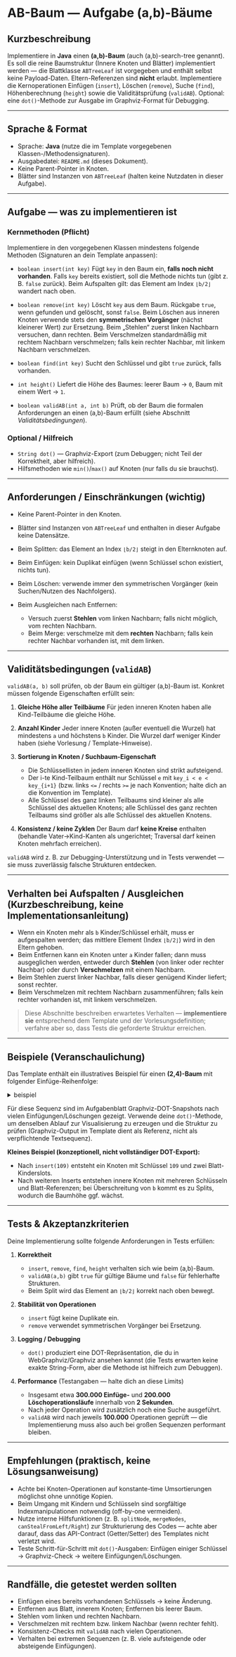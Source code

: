 # AB-Baum — Aufgabe (a,b)-Bäume

## Kurzbeschreibung

Implementiere in **Java** einen **(a,b)-Baum** (auch (a,b)-search-tree genannt). Es soll die reine Baumstruktur (Innere Knoten und Blätter) implementiert werden — die Blattklasse `ABTreeLeaf` ist vorgegeben und enthält selbst keine Payload-Daten. Eltern-Referenzen sind **nicht** erlaubt. Implementiere die Kernoperationen Einfügen (`insert`), Löschen (`remove`), Suche (`find`), Höhenberechnung (`height`) sowie die Validitätsprüfung (`validAB`). Optional: eine `dot()`-Methode zur Ausgabe im Graphviz-Format für Debugging.

---

## Sprache & Format

* Sprache: **Java** (nutze die im Template vorgegebenen Klassen-/Methodensignaturen).
* Ausgabedatei: `README.md` (dieses Dokument).
* Keine Parent-Pointer in Knoten.
* Blätter sind Instanzen von `ABTreeLeaf` (halten keine Nutzdaten in dieser Aufgabe).

---

## Aufgabe — was zu implementieren ist

### Kernmethoden (Pflicht)

Implementiere in den vorgegebenen Klassen mindestens folgende Methoden (Signaturen an dein Template anpassen):

* `boolean insert(int key)`
  Fügt `key` in den Baum ein, **falls noch nicht vorhanden**. Falls `key` bereits existiert, soll die Methode nichts tun (gibt z. B. `false` zurück). Beim Aufspalten gilt: das Element am Index `⌊b/2⌋` wandert nach oben.

* `boolean remove(int key)`
  Löscht `key` aus dem Baum. Rückgabe `true`, wenn gefunden und gelöscht, sonst `false`. Beim Löschen aus inneren Knoten verwende stets den **symmetrischen Vorgänger** (nächst kleinerer Wert) zur Ersetzung. Beim „Stehlen“ zuerst linken Nachbarn versuchen, dann rechten. Beim Verschmelzen standardmäßig mit rechtem Nachbarn verschmelzen; falls kein rechter Nachbar, mit linkem Nachbarn verschmelzen.

* `boolean find(int key)`
  Sucht den Schlüssel und gibt `true` zurück, falls vorhanden.

* `int height()`
  Liefert die Höhe des Baumes: leerer Baum → `0`, Baum mit einem Wert → `1`.

* `boolean validAB(int a, int b)`
  Prüft, ob der Baum die formalen Anforderungen an einen (a,b)-Baum erfüllt (siehe Abschnitt *Validitätsbedingungen*).

### Optional / Hilfreich

* `String dot()` — Graphviz-Export (zum Debuggen; nicht Teil der Korrektheit, aber hilfreich).
* Hilfsmethoden wie `min()`/`max()` auf Knoten (nur falls du sie brauchst).

---

## Anforderungen / Einschränkungen (wichtig)

* Keine Parent-Pointer in den Knoten.
* Blätter sind Instanzen von `ABTreeLeaf` und enthalten in dieser Aufgabe keine Datensätze.
* Beim Splitten: das Element an Index `⌊b/2⌋` steigt in den Elternknoten auf.
* Beim Einfügen: kein Duplikat einfügen (wenn Schlüssel schon existiert, nichts tun).
* Beim Löschen: verwende immer den symmetrischen Vorgänger (kein Suchen/Nutzen des Nachfolgers).
* Beim Ausgleichen nach Entfernen:

  * Versuch zuerst **Stehlen** vom linken Nachbarn; falls nicht möglich, vom rechten Nachbarn.
  * Beim Merge: verschmelze mit dem **rechten** Nachbarn; falls kein rechter Nachbar vorhanden ist, mit dem linken.

---

## Validitätsbedingungen (`validAB`)

`validAB(a, b)` soll prüfen, ob der Baum ein gültiger (a,b)-Baum ist. Konkret müssen folgende Eigenschaften erfüllt sein:

1. **Gleiche Höhe aller Teilbäume**
   Für jeden inneren Knoten haben alle Kind-Teilbäume die gleiche Höhe.

2. **Anzahl Kinder**
   Jeder innere Knoten (außer eventuell die Wurzel) hat mindestens `a` und höchstens `b` Kinder. Die Wurzel darf weniger Kinder haben (siehe Vorlesung / Template-Hinweise).

3. **Sortierung in Knoten / Suchbaum-Eigenschaft**

   * Die Schlüssellisten in jedem inneren Knoten sind strikt aufsteigend.
   * Der i-te Kind-Teilbaum enthält nur Schlüssel `e` mit `key_i < e < key_{i+1}` (bzw. links `<=` / rechts `>=` je nach Konvention; halte dich an die Konvention im Template).
   * Alle Schlüssel des ganz linken Teilbaums sind kleiner als alle Schlüssel des aktuellen Knotens; alle Schlüssel des ganz rechten Teilbaums sind größer als alle Schlüssel des aktuellen Knotens.

4. **Konsistenz / keine Zyklen**
   Der Baum darf **keine Kreise** enthalten (behandle Vater→Kind-Kanten als ungerichtet; Traversal darf keinen Knoten mehrfach erreichen).

`validAB` wird z. B. zur Debugging-Unterstützung und in Tests verwendet — sie muss zuverlässig falsche Strukturen entdecken.

---

## Verhalten bei Aufspalten / Ausgleichen (Kurzbeschreibung, keine Implementationsanleitung)

* Wenn ein Knoten mehr als `b` Kinder/Schlüssel erhält, muss er aufgespalten werden; das mittlere Element (Index `⌊b/2⌋`) wird in den Eltern gehoben.
* Beim Entfernen kann ein Knoten unter `a` Kinder fallen; dann muss ausgeglichen werden, entweder durch **Stehlen** (von linker oder rechter Nachbar) oder durch **Verschmelzen** mit einem Nachbarn.
* Beim Stehlen zuerst linker Nachbar, falls dieser genügend Kinder liefert; sonst rechter.
* Beim Verschmelzen mit rechtem Nachbarn zusammenführen; falls kein rechter vorhanden ist, mit linkem verschmelzen.

> Diese Abschnitte beschreiben erwartetes Verhalten — **implementiere sie** entsprechend dem Template und der Vorlesungsdefinition; verfahre aber so, dass Tests die geforderte Struktur erreichen.

---

## Beispiele (Veranschaulichung)

Das Template enthält ein illustratives Beispiel für einen **(2,4)-Baum** mit folgender Einfüge-Reihenfolge:

<details>
<summary> beispiel </summary>
  
```
Die Einfügereihenfolge in den (2,4)-Baum war dabei: 109, 23, 49, 180, 120, 163, 172, 130, 95, 156, 99, 39, 178, 197, 71, 194, 118, 88
Die Löschreihenfolge darauf war: 95, 194, 23, 118, 109, 178, 71, 88, 197, 156, 99, 163, 49, 172, 120, 130, 180, 39

digraph {
node [shape=record];
}


Inserting: 109
digraph {
node [shape=record];
struct0 [label="<f0> |<f1> 109|<f2> "];
struct0:<f0> -> struct1;
struct1 [label=leaf, shape=ellipse];
struct0:<f2> -> struct2;
struct2 [label=leaf, shape=ellipse];
}


Inserting: 23
digraph {
node [shape=record];
struct0 [label="<f0> |<f1> 23|<f2> |<f3> 109|<f4> "];
struct0:<f0> -> struct1;
struct1 [label=leaf, shape=ellipse];
struct0:<f2> -> struct2;
struct2 [label=leaf, shape=ellipse];
struct0:<f4> -> struct3;
struct3 [label=leaf, shape=ellipse];
}


Inserting: 49
digraph {
node [shape=record];
struct0 [label="<f0> |<f1> 23|<f2> |<f3> 49|<f4> |<f5> 109|<f6> "];
struct0:<f0> -> struct1;
struct1 [label=leaf, shape=ellipse];
struct0:<f2> -> struct2;
struct2 [label=leaf, shape=ellipse];
struct0:<f4> -> struct3;
struct3 [label=leaf, shape=ellipse];
struct0:<f6> -> struct4;
struct4 [label=leaf, shape=ellipse];
}


Inserting: 180
digraph {
node [shape=record];
struct0 [label="<f0> |<f1> 109|<f2> "];
struct0:<f0> -> struct1;
struct1 [label="<f0> |<f1> 23|<f2> |<f3> 49|<f4> "];
struct1:<f0> -> struct2;
struct2 [label=leaf, shape=ellipse];
struct1:<f2> -> struct3;
struct3 [label=leaf, shape=ellipse];
struct1:<f4> -> struct4;
struct4 [label=leaf, shape=ellipse];
struct0:<f2> -> struct5;
struct5 [label="<f0> |<f1> 180|<f2> "];
struct5:<f0> -> struct6;
struct6 [label=leaf, shape=ellipse];
struct5:<f2> -> struct7;
struct7 [label=leaf, shape=ellipse];
}


Inserting: 120
digraph {
node [shape=record];
struct0 [label="<f0> |<f1> 109|<f2> "];
struct0:<f0> -> struct1;
struct1 [label="<f0> |<f1> 23|<f2> |<f3> 49|<f4> "];
struct1:<f0> -> struct2;
struct2 [label=leaf, shape=ellipse];
struct1:<f2> -> struct3;
struct3 [label=leaf, shape=ellipse];
struct1:<f4> -> struct4;
struct4 [label=leaf, shape=ellipse];
struct0:<f2> -> struct5;
struct5 [label="<f0> |<f1> 120|<f2> |<f3> 180|<f4> "];
struct5:<f0> -> struct6;
struct6 [label=leaf, shape=ellipse];
struct5:<f2> -> struct7;
struct7 [label=leaf, shape=ellipse];
struct5:<f4> -> struct8;
struct8 [label=leaf, shape=ellipse];
}


Inserting: 163
digraph {
node [shape=record];
struct0 [label="<f0> |<f1> 109|<f2> "];
struct0:<f0> -> struct1;
struct1 [label="<f0> |<f1> 23|<f2> |<f3> 49|<f4> "];
struct1:<f0> -> struct2;
struct2 [label=leaf, shape=ellipse];
struct1:<f2> -> struct3;
struct3 [label=leaf, shape=ellipse];
struct1:<f4> -> struct4;
struct4 [label=leaf, shape=ellipse];
struct0:<f2> -> struct5;
struct5 [label="<f0> |<f1> 120|<f2> |<f3> 163|<f4> |<f5> 180|<f6> "];
struct5:<f0> -> struct6;
struct6 [label=leaf, shape=ellipse];
struct5:<f2> -> struct7;
struct7 [label=leaf, shape=ellipse];
struct5:<f4> -> struct8;
struct8 [label=leaf, shape=ellipse];
struct5:<f6> -> struct9;
struct9 [label=leaf, shape=ellipse];
}


Inserting: 172
digraph {
node [shape=record];
struct0 [label="<f0> |<f1> 109|<f2> |<f3> 172|<f4> "];
struct0:<f0> -> struct1;
struct1 [label="<f0> |<f1> 23|<f2> |<f3> 49|<f4> "];
struct1:<f0> -> struct2;
struct2 [label=leaf, shape=ellipse];
struct1:<f2> -> struct3;
struct3 [label=leaf, shape=ellipse];
struct1:<f4> -> struct4;
struct4 [label=leaf, shape=ellipse];
struct0:<f2> -> struct5;
struct5 [label="<f0> |<f1> 120|<f2> |<f3> 163|<f4> "];
struct5:<f0> -> struct6;
struct6 [label=leaf, shape=ellipse];
struct5:<f2> -> struct7;
struct7 [label=leaf, shape=ellipse];
struct5:<f4> -> struct8;
struct8 [label=leaf, shape=ellipse];
struct0:<f4> -> struct9;
struct9 [label="<f0> |<f1> 180|<f2> "];
struct9:<f0> -> struct10;
struct10 [label=leaf, shape=ellipse];
struct9:<f2> -> struct11;
struct11 [label=leaf, shape=ellipse];
}


Inserting: 130
digraph {
node [shape=record];
struct0 [label="<f0> |<f1> 109|<f2> |<f3> 172|<f4> "];
struct0:<f0> -> struct1;
struct1 [label="<f0> |<f1> 23|<f2> |<f3> 49|<f4> "];
struct1:<f0> -> struct2;
struct2 [label=leaf, shape=ellipse];
struct1:<f2> -> struct3;
struct3 [label=leaf, shape=ellipse];
struct1:<f4> -> struct4;
struct4 [label=leaf, shape=ellipse];
struct0:<f2> -> struct5;
struct5 [label="<f0> |<f1> 120|<f2> |<f3> 130|<f4> |<f5> 163|<f6> "];
struct5:<f0> -> struct6;
struct6 [label=leaf, shape=ellipse];
struct5:<f2> -> struct7;
struct7 [label=leaf, shape=ellipse];
struct5:<f4> -> struct8;
struct8 [label=leaf, shape=ellipse];
struct5:<f6> -> struct9;
struct9 [label=leaf, shape=ellipse];
struct0:<f4> -> struct10;
struct10 [label="<f0> |<f1> 180|<f2> "];
struct10:<f0> -> struct11;
struct11 [label=leaf, shape=ellipse];
struct10:<f2> -> struct12;
struct12 [label=leaf, shape=ellipse];
}


Inserting: 95
digraph {
node [shape=record];
struct0 [label="<f0> |<f1> 109|<f2> |<f3> 172|<f4> "];
struct0:<f0> -> struct1;
struct1 [label="<f0> |<f1> 23|<f2> |<f3> 49|<f4> |<f5> 95|<f6> "];
struct1:<f0> -> struct2;
struct2 [label=leaf, shape=ellipse];
struct1:<f2> -> struct3;
struct3 [label=leaf, shape=ellipse];
struct1:<f4> -> struct4;
struct4 [label=leaf, shape=ellipse];
struct1:<f6> -> struct5;
struct5 [label=leaf, shape=ellipse];
struct0:<f2> -> struct6;
struct6 [label="<f0> |<f1> 120|<f2> |<f3> 130|<f4> |<f5> 163|<f6> "];
struct6:<f0> -> struct7;
struct7 [label=leaf, shape=ellipse];
struct6:<f2> -> struct8;
struct8 [label=leaf, shape=ellipse];
struct6:<f4> -> struct9;
struct9 [label=leaf, shape=ellipse];
struct6:<f6> -> struct10;
struct10 [label=leaf, shape=ellipse];
struct0:<f4> -> struct11;
struct11 [label="<f0> |<f1> 180|<f2> "];
struct11:<f0> -> struct12;
struct12 [label=leaf, shape=ellipse];
struct11:<f2> -> struct13;
struct13 [label=leaf, shape=ellipse];
}


Inserting: 156
digraph {
node [shape=record];
struct0 [label="<f0> |<f1> 109|<f2> |<f3> 156|<f4> |<f5> 172|<f6> "];
struct0:<f0> -> struct1;
struct1 [label="<f0> |<f1> 23|<f2> |<f3> 49|<f4> |<f5> 95|<f6> "];
struct1:<f0> -> struct2;
struct2 [label=leaf, shape=ellipse];
struct1:<f2> -> struct3;
struct3 [label=leaf, shape=ellipse];
struct1:<f4> -> struct4;
struct4 [label=leaf, shape=ellipse];
struct1:<f6> -> struct5;
struct5 [label=leaf, shape=ellipse];
struct0:<f2> -> struct6;
struct6 [label="<f0> |<f1> 120|<f2> |<f3> 130|<f4> "];
struct6:<f0> -> struct7;
struct7 [label=leaf, shape=ellipse];
struct6:<f2> -> struct8;
struct8 [label=leaf, shape=ellipse];
struct6:<f4> -> struct9;
struct9 [label=leaf, shape=ellipse];
struct0:<f4> -> struct10;
struct10 [label="<f0> |<f1> 163|<f2> "];
struct10:<f0> -> struct11;
struct11 [label=leaf, shape=ellipse];
struct10:<f2> -> struct12;
struct12 [label=leaf, shape=ellipse];
struct0:<f6> -> struct13;
struct13 [label="<f0> |<f1> 180|<f2> "];
struct13:<f0> -> struct14;
struct14 [label=leaf, shape=ellipse];
struct13:<f2> -> struct15;
struct15 [label=leaf, shape=ellipse];
}


Inserting: 99
digraph {
node [shape=record];
struct0 [label="<f0> |<f1> 156|<f2> "];
struct0:<f0> -> struct1;
struct1 [label="<f0> |<f1> 95|<f2> |<f3> 109|<f4> "];
struct1:<f0> -> struct2;
struct2 [label="<f0> |<f1> 23|<f2> |<f3> 49|<f4> "];
struct2:<f0> -> struct3;
struct3 [label=leaf, shape=ellipse];
struct2:<f2> -> struct4;
struct4 [label=leaf, shape=ellipse];
struct2:<f4> -> struct5;
struct5 [label=leaf, shape=ellipse];
struct1:<f2> -> struct6;
struct6 [label="<f0> |<f1> 99|<f2> "];
struct6:<f0> -> struct7;
struct7 [label=leaf, shape=ellipse];
struct6:<f2> -> struct8;
struct8 [label=leaf, shape=ellipse];
struct1:<f4> -> struct9;
struct9 [label="<f0> |<f1> 120|<f2> |<f3> 130|<f4> "];
struct9:<f0> -> struct10;
struct10 [label=leaf, shape=ellipse];
struct9:<f2> -> struct11;
struct11 [label=leaf, shape=ellipse];
struct9:<f4> -> struct12;
struct12 [label=leaf, shape=ellipse];
struct0:<f2> -> struct13;
struct13 [label="<f0> |<f1> 172|<f2> "];
struct13:<f0> -> struct14;
struct14 [label="<f0> |<f1> 163|<f2> "];
struct14:<f0> -> struct15;
struct15 [label=leaf, shape=ellipse];
struct14:<f2> -> struct16;
struct16 [label=leaf, shape=ellipse];
struct13:<f2> -> struct17;
struct17 [label="<f0> |<f1> 180|<f2> "];
struct17:<f0> -> struct18;
struct18 [label=leaf, shape=ellipse];
struct17:<f2> -> struct19;
struct19 [label=leaf, shape=ellipse];
}


Inserting: 39
digraph {
node [shape=record];
struct0 [label="<f0> |<f1> 156|<f2> "];
struct0:<f0> -> struct1;
struct1 [label="<f0> |<f1> 95|<f2> |<f3> 109|<f4> "];
struct1:<f0> -> struct2;
struct2 [label="<f0> |<f1> 23|<f2> |<f3> 39|<f4> |<f5> 49|<f6> "];
struct2:<f0> -> struct3;
struct3 [label=leaf, shape=ellipse];
struct2:<f2> -> struct4;
struct4 [label=leaf, shape=ellipse];
struct2:<f4> -> struct5;
struct5 [label=leaf, shape=ellipse];
struct2:<f6> -> struct6;
struct6 [label=leaf, shape=ellipse];
struct1:<f2> -> struct7;
struct7 [label="<f0> |<f1> 99|<f2> "];
struct7:<f0> -> struct8;
struct8 [label=leaf, shape=ellipse];
struct7:<f2> -> struct9;
struct9 [label=leaf, shape=ellipse];
struct1:<f4> -> struct10;
struct10 [label="<f0> |<f1> 120|<f2> |<f3> 130|<f4> "];
struct10:<f0> -> struct11;
struct11 [label=leaf, shape=ellipse];
struct10:<f2> -> struct12;
struct12 [label=leaf, shape=ellipse];
struct10:<f4> -> struct13;
struct13 [label=leaf, shape=ellipse];
struct0:<f2> -> struct14;
struct14 [label="<f0> |<f1> 172|<f2> "];
struct14:<f0> -> struct15;
struct15 [label="<f0> |<f1> 163|<f2> "];
struct15:<f0> -> struct16;
struct16 [label=leaf, shape=ellipse];
struct15:<f2> -> struct17;
struct17 [label=leaf, shape=ellipse];
struct14:<f2> -> struct18;
struct18 [label="<f0> |<f1> 180|<f2> "];
struct18:<f0> -> struct19;
struct19 [label=leaf, shape=ellipse];
struct18:<f2> -> struct20;
struct20 [label=leaf, shape=ellipse];
}


Inserting: 178
digraph {
node [shape=record];
struct0 [label="<f0> |<f1> 156|<f2> "];
struct0:<f0> -> struct1;
struct1 [label="<f0> |<f1> 95|<f2> |<f3> 109|<f4> "];
struct1:<f0> -> struct2;
struct2 [label="<f0> |<f1> 23|<f2> |<f3> 39|<f4> |<f5> 49|<f6> "];
struct2:<f0> -> struct3;
struct3 [label=leaf, shape=ellipse];
struct2:<f2> -> struct4;
struct4 [label=leaf, shape=ellipse];
struct2:<f4> -> struct5;
struct5 [label=leaf, shape=ellipse];
struct2:<f6> -> struct6;
struct6 [label=leaf, shape=ellipse];
struct1:<f2> -> struct7;
struct7 [label="<f0> |<f1> 99|<f2> "];
struct7:<f0> -> struct8;
struct8 [label=leaf, shape=ellipse];
struct7:<f2> -> struct9;
struct9 [label=leaf, shape=ellipse];
struct1:<f4> -> struct10;
struct10 [label="<f0> |<f1> 120|<f2> |<f3> 130|<f4> "];
struct10:<f0> -> struct11;
struct11 [label=leaf, shape=ellipse];
struct10:<f2> -> struct12;
struct12 [label=leaf, shape=ellipse];
struct10:<f4> -> struct13;
struct13 [label=leaf, shape=ellipse];
struct0:<f2> -> struct14;
struct14 [label="<f0> |<f1> 172|<f2> "];
struct14:<f0> -> struct15;
struct15 [label="<f0> |<f1> 163|<f2> "];
struct15:<f0> -> struct16;
struct16 [label=leaf, shape=ellipse];
struct15:<f2> -> struct17;
struct17 [label=leaf, shape=ellipse];
struct14:<f2> -> struct18;
struct18 [label="<f0> |<f1> 178|<f2> |<f3> 180|<f4> "];
struct18:<f0> -> struct19;
struct19 [label=leaf, shape=ellipse];
struct18:<f2> -> struct20;
struct20 [label=leaf, shape=ellipse];
struct18:<f4> -> struct21;
struct21 [label=leaf, shape=ellipse];
}


Inserting: 197
digraph {
node [shape=record];
struct0 [label="<f0> |<f1> 156|<f2> "];
struct0:<f0> -> struct1;
struct1 [label="<f0> |<f1> 95|<f2> |<f3> 109|<f4> "];
struct1:<f0> -> struct2;
struct2 [label="<f0> |<f1> 23|<f2> |<f3> 39|<f4> |<f5> 49|<f6> "];
struct2:<f0> -> struct3;
struct3 [label=leaf, shape=ellipse];
struct2:<f2> -> struct4;
struct4 [label=leaf, shape=ellipse];
struct2:<f4> -> struct5;
struct5 [label=leaf, shape=ellipse];
struct2:<f6> -> struct6;
struct6 [label=leaf, shape=ellipse];
struct1:<f2> -> struct7;
struct7 [label="<f0> |<f1> 99|<f2> "];
struct7:<f0> -> struct8;
struct8 [label=leaf, shape=ellipse];
struct7:<f2> -> struct9;
struct9 [label=leaf, shape=ellipse];
struct1:<f4> -> struct10;
struct10 [label="<f0> |<f1> 120|<f2> |<f3> 130|<f4> "];
struct10:<f0> -> struct11;
struct11 [label=leaf, shape=ellipse];
struct10:<f2> -> struct12;
struct12 [label=leaf, shape=ellipse];
struct10:<f4> -> struct13;
struct13 [label=leaf, shape=ellipse];
struct0:<f2> -> struct14;
struct14 [label="<f0> |<f1> 172|<f2> "];
struct14:<f0> -> struct15;
struct15 [label="<f0> |<f1> 163|<f2> "];
struct15:<f0> -> struct16;
struct16 [label=leaf, shape=ellipse];
struct15:<f2> -> struct17;
struct17 [label=leaf, shape=ellipse];
struct14:<f2> -> struct18;
struct18 [label="<f0> |<f1> 178|<f2> |<f3> 180|<f4> |<f5> 197|<f6> "];
struct18:<f0> -> struct19;
struct19 [label=leaf, shape=ellipse];
struct18:<f2> -> struct20;
struct20 [label=leaf, shape=ellipse];
struct18:<f4> -> struct21;
struct21 [label=leaf, shape=ellipse];
struct18:<f6> -> struct22;
struct22 [label=leaf, shape=ellipse];
}


Inserting: 71
digraph {
node [shape=record];
struct0 [label="<f0> |<f1> 156|<f2> "];
struct0:<f0> -> struct1;
struct1 [label="<f0> |<f1> 49|<f2> |<f3> 95|<f4> |<f5> 109|<f6> "];
struct1:<f0> -> struct2;
struct2 [label="<f0> |<f1> 23|<f2> |<f3> 39|<f4> "];
struct2:<f0> -> struct3;
struct3 [label=leaf, shape=ellipse];
struct2:<f2> -> struct4;
struct4 [label=leaf, shape=ellipse];
struct2:<f4> -> struct5;
struct5 [label=leaf, shape=ellipse];
struct1:<f2> -> struct6;
struct6 [label="<f0> |<f1> 71|<f2> "];
struct6:<f0> -> struct7;
struct7 [label=leaf, shape=ellipse];
struct6:<f2> -> struct8;
struct8 [label=leaf, shape=ellipse];
struct1:<f4> -> struct9;
struct9 [label="<f0> |<f1> 99|<f2> "];
struct9:<f0> -> struct10;
struct10 [label=leaf, shape=ellipse];
struct9:<f2> -> struct11;
struct11 [label=leaf, shape=ellipse];
struct1:<f6> -> struct12;
struct12 [label="<f0> |<f1> 120|<f2> |<f3> 130|<f4> "];
struct12:<f0> -> struct13;
struct13 [label=leaf, shape=ellipse];
struct12:<f2> -> struct14;
struct14 [label=leaf, shape=ellipse];
struct12:<f4> -> struct15;
struct15 [label=leaf, shape=ellipse];
struct0:<f2> -> struct16;
struct16 [label="<f0> |<f1> 172|<f2> "];
struct16:<f0> -> struct17;
struct17 [label="<f0> |<f1> 163|<f2> "];
struct17:<f0> -> struct18;
struct18 [label=leaf, shape=ellipse];
struct17:<f2> -> struct19;
struct19 [label=leaf, shape=ellipse];
struct16:<f2> -> struct20;
struct20 [label="<f0> |<f1> 178|<f2> |<f3> 180|<f4> |<f5> 197|<f6> "];
struct20:<f0> -> struct21;
struct21 [label=leaf, shape=ellipse];
struct20:<f2> -> struct22;
struct22 [label=leaf, shape=ellipse];
struct20:<f4> -> struct23;
struct23 [label=leaf, shape=ellipse];
struct20:<f6> -> struct24;
struct24 [label=leaf, shape=ellipse];
}


Inserting: 194
digraph {
node [shape=record];
struct0 [label="<f0> |<f1> 156|<f2> "];
struct0:<f0> -> struct1;
struct1 [label="<f0> |<f1> 49|<f2> |<f3> 95|<f4> |<f5> 109|<f6> "];
struct1:<f0> -> struct2;
struct2 [label="<f0> |<f1> 23|<f2> |<f3> 39|<f4> "];
struct2:<f0> -> struct3;
struct3 [label=leaf, shape=ellipse];
struct2:<f2> -> struct4;
struct4 [label=leaf, shape=ellipse];
struct2:<f4> -> struct5;
struct5 [label=leaf, shape=ellipse];
struct1:<f2> -> struct6;
struct6 [label="<f0> |<f1> 71|<f2> "];
struct6:<f0> -> struct7;
struct7 [label=leaf, shape=ellipse];
struct6:<f2> -> struct8;
struct8 [label=leaf, shape=ellipse];
struct1:<f4> -> struct9;
struct9 [label="<f0> |<f1> 99|<f2> "];
struct9:<f0> -> struct10;
struct10 [label=leaf, shape=ellipse];
struct9:<f2> -> struct11;
struct11 [label=leaf, shape=ellipse];
struct1:<f6> -> struct12;
struct12 [label="<f0> |<f1> 120|<f2> |<f3> 130|<f4> "];
struct12:<f0> -> struct13;
struct13 [label=leaf, shape=ellipse];
struct12:<f2> -> struct14;
struct14 [label=leaf, shape=ellipse];
struct12:<f4> -> struct15;
struct15 [label=leaf, shape=ellipse];
struct0:<f2> -> struct16;
struct16 [label="<f0> |<f1> 172|<f2> |<f3> 194|<f4> "];
struct16:<f0> -> struct17;
struct17 [label="<f0> |<f1> 163|<f2> "];
struct17:<f0> -> struct18;
struct18 [label=leaf, shape=ellipse];
struct17:<f2> -> struct19;
struct19 [label=leaf, shape=ellipse];
struct16:<f2> -> struct20;
struct20 [label="<f0> |<f1> 178|<f2> |<f3> 180|<f4> "];
struct20:<f0> -> struct21;
struct21 [label=leaf, shape=ellipse];
struct20:<f2> -> struct22;
struct22 [label=leaf, shape=ellipse];
struct20:<f4> -> struct23;
struct23 [label=leaf, shape=ellipse];
struct16:<f4> -> struct24;
struct24 [label="<f0> |<f1> 197|<f2> "];
struct24:<f0> -> struct25;
struct25 [label=leaf, shape=ellipse];
struct24:<f2> -> struct26;
struct26 [label=leaf, shape=ellipse];
}


Inserting: 118
digraph {
node [shape=record];
struct0 [label="<f0> |<f1> 156|<f2> "];
struct0:<f0> -> struct1;
struct1 [label="<f0> |<f1> 49|<f2> |<f3> 95|<f4> |<f5> 109|<f6> "];
struct1:<f0> -> struct2;
struct2 [label="<f0> |<f1> 23|<f2> |<f3> 39|<f4> "];
struct2:<f0> -> struct3;
struct3 [label=leaf, shape=ellipse];
struct2:<f2> -> struct4;
struct4 [label=leaf, shape=ellipse];
struct2:<f4> -> struct5;
struct5 [label=leaf, shape=ellipse];
struct1:<f2> -> struct6;
struct6 [label="<f0> |<f1> 71|<f2> "];
struct6:<f0> -> struct7;
struct7 [label=leaf, shape=ellipse];
struct6:<f2> -> struct8;
struct8 [label=leaf, shape=ellipse];
struct1:<f4> -> struct9;
struct9 [label="<f0> |<f1> 99|<f2> "];
struct9:<f0> -> struct10;
struct10 [label=leaf, shape=ellipse];
struct9:<f2> -> struct11;
struct11 [label=leaf, shape=ellipse];
struct1:<f6> -> struct12;
struct12 [label="<f0> |<f1> 118|<f2> |<f3> 120|<f4> |<f5> 130|<f6> "];
struct12:<f0> -> struct13;
struct13 [label=leaf, shape=ellipse];
struct12:<f2> -> struct14;
struct14 [label=leaf, shape=ellipse];
struct12:<f4> -> struct15;
struct15 [label=leaf, shape=ellipse];
struct12:<f6> -> struct16;
struct16 [label=leaf, shape=ellipse];
struct0:<f2> -> struct17;
struct17 [label="<f0> |<f1> 172|<f2> |<f3> 194|<f4> "];
struct17:<f0> -> struct18;
struct18 [label="<f0> |<f1> 163|<f2> "];
struct18:<f0> -> struct19;
struct19 [label=leaf, shape=ellipse];
struct18:<f2> -> struct20;
struct20 [label=leaf, shape=ellipse];
struct17:<f2> -> struct21;
struct21 [label="<f0> |<f1> 178|<f2> |<f3> 180|<f4> "];
struct21:<f0> -> struct22;
struct22 [label=leaf, shape=ellipse];
struct21:<f2> -> struct23;
struct23 [label=leaf, shape=ellipse];
struct21:<f4> -> struct24;
struct24 [label=leaf, shape=ellipse];
struct17:<f4> -> struct25;
struct25 [label="<f0> |<f1> 197|<f2> "];
struct25:<f0> -> struct26;
struct26 [label=leaf, shape=ellipse];
struct25:<f2> -> struct27;
struct27 [label=leaf, shape=ellipse];
}


Inserting: 88
digraph {
node [shape=record];
struct0 [label="<f0> |<f1> 156|<f2> "];
struct0:<f0> -> struct1;
struct1 [label="<f0> |<f1> 49|<f2> |<f3> 95|<f4> |<f5> 109|<f6> "];
struct1:<f0> -> struct2;
struct2 [label="<f0> |<f1> 23|<f2> |<f3> 39|<f4> "];
struct2:<f0> -> struct3;
struct3 [label=leaf, shape=ellipse];
struct2:<f2> -> struct4;
struct4 [label=leaf, shape=ellipse];
struct2:<f4> -> struct5;
struct5 [label=leaf, shape=ellipse];
struct1:<f2> -> struct6;
struct6 [label="<f0> |<f1> 71|<f2> |<f3> 88|<f4> "];
struct6:<f0> -> struct7;
struct7 [label=leaf, shape=ellipse];
struct6:<f2> -> struct8;
struct8 [label=leaf, shape=ellipse];
struct6:<f4> -> struct9;
struct9 [label=leaf, shape=ellipse];
struct1:<f4> -> struct10;
struct10 [label="<f0> |<f1> 99|<f2> "];
struct10:<f0> -> struct11;
struct11 [label=leaf, shape=ellipse];
struct10:<f2> -> struct12;
struct12 [label=leaf, shape=ellipse];
struct1:<f6> -> struct13;
struct13 [label="<f0> |<f1> 118|<f2> |<f3> 120|<f4> |<f5> 130|<f6> "];
struct13:<f0> -> struct14;
struct14 [label=leaf, shape=ellipse];
struct13:<f2> -> struct15;
struct15 [label=leaf, shape=ellipse];
struct13:<f4> -> struct16;
struct16 [label=leaf, shape=ellipse];
struct13:<f6> -> struct17;
struct17 [label=leaf, shape=ellipse];
struct0:<f2> -> struct18;
struct18 [label="<f0> |<f1> 172|<f2> |<f3> 194|<f4> "];
struct18:<f0> -> struct19;
struct19 [label="<f0> |<f1> 163|<f2> "];
struct19:<f0> -> struct20;
struct20 [label=leaf, shape=ellipse];
struct19:<f2> -> struct21;
struct21 [label=leaf, shape=ellipse];
struct18:<f2> -> struct22;
struct22 [label="<f0> |<f1> 178|<f2> |<f3> 180|<f4> "];
struct22:<f0> -> struct23;
struct23 [label=leaf, shape=ellipse];
struct22:<f2> -> struct24;
struct24 [label=leaf, shape=ellipse];
struct22:<f4> -> struct25;
struct25 [label=leaf, shape=ellipse];
struct18:<f4> -> struct26;
struct26 [label="<f0> |<f1> 197|<f2> "];
struct26:<f0> -> struct27;
struct27 [label=leaf, shape=ellipse];
struct26:<f2> -> struct28;
struct28 [label=leaf, shape=ellipse];
}


Ab hier wird gelöscht!!!


Deleting: 95
digraph {
node [shape=record];
struct0 [label="<f0> |<f1> 156|<f2> "];
struct0:<f0> -> struct1;
struct1 [label="<f0> |<f1> 49|<f2> |<f3> 88|<f4> |<f5> 109|<f6> "];
struct1:<f0> -> struct2;
struct2 [label="<f0> |<f1> 23|<f2> |<f3> 39|<f4> "];
struct2:<f0> -> struct3;
struct3 [label=leaf, shape=ellipse];
struct2:<f2> -> struct4;
struct4 [label=leaf, shape=ellipse];
struct2:<f4> -> struct5;
struct5 [label=leaf, shape=ellipse];
struct1:<f2> -> struct6;
struct6 [label="<f0> |<f1> 71|<f2> "];
struct6:<f0> -> struct7;
struct7 [label=leaf, shape=ellipse];
struct6:<f2> -> struct8;
struct8 [label=leaf, shape=ellipse];
struct1:<f4> -> struct9;
struct9 [label="<f0> |<f1> 99|<f2> "];
struct9:<f0> -> struct10;
struct10 [label=leaf, shape=ellipse];
struct9:<f2> -> struct11;
struct11 [label=leaf, shape=ellipse];
struct1:<f6> -> struct12;
struct12 [label="<f0> |<f1> 118|<f2> |<f3> 120|<f4> |<f5> 130|<f6> "];
struct12:<f0> -> struct13;
struct13 [label=leaf, shape=ellipse];
struct12:<f2> -> struct14;
struct14 [label=leaf, shape=ellipse];
struct12:<f4> -> struct15;
struct15 [label=leaf, shape=ellipse];
struct12:<f6> -> struct16;
struct16 [label=leaf, shape=ellipse];
struct0:<f2> -> struct17;
struct17 [label="<f0> |<f1> 172|<f2> |<f3> 194|<f4> "];
struct17:<f0> -> struct18;
struct18 [label="<f0> |<f1> 163|<f2> "];
struct18:<f0> -> struct19;
struct19 [label=leaf, shape=ellipse];
struct18:<f2> -> struct20;
struct20 [label=leaf, shape=ellipse];
struct17:<f2> -> struct21;
struct21 [label="<f0> |<f1> 178|<f2> |<f3> 180|<f4> "];
struct21:<f0> -> struct22;
struct22 [label=leaf, shape=ellipse];
struct21:<f2> -> struct23;
struct23 [label=leaf, shape=ellipse];
struct21:<f4> -> struct24;
struct24 [label=leaf, shape=ellipse];
struct17:<f4> -> struct25;
struct25 [label="<f0> |<f1> 197|<f2> "];
struct25:<f0> -> struct26;
struct26 [label=leaf, shape=ellipse];
struct25:<f2> -> struct27;
struct27 [label=leaf, shape=ellipse];
}


Deleting: 194
digraph {
node [shape=record];
struct0 [label="<f0> |<f1> 156|<f2> "];
struct0:<f0> -> struct1;
struct1 [label="<f0> |<f1> 49|<f2> |<f3> 88|<f4> |<f5> 109|<f6> "];
struct1:<f0> -> struct2;
struct2 [label="<f0> |<f1> 23|<f2> |<f3> 39|<f4> "];
struct2:<f0> -> struct3;
struct3 [label=leaf, shape=ellipse];
struct2:<f2> -> struct4;
struct4 [label=leaf, shape=ellipse];
struct2:<f4> -> struct5;
struct5 [label=leaf, shape=ellipse];
struct1:<f2> -> struct6;
struct6 [label="<f0> |<f1> 71|<f2> "];
struct6:<f0> -> struct7;
struct7 [label=leaf, shape=ellipse];
struct6:<f2> -> struct8;
struct8 [label=leaf, shape=ellipse];
struct1:<f4> -> struct9;
struct9 [label="<f0> |<f1> 99|<f2> "];
struct9:<f0> -> struct10;
struct10 [label=leaf, shape=ellipse];
struct9:<f2> -> struct11;
struct11 [label=leaf, shape=ellipse];
struct1:<f6> -> struct12;
struct12 [label="<f0> |<f1> 118|<f2> |<f3> 120|<f4> |<f5> 130|<f6> "];
struct12:<f0> -> struct13;
struct13 [label=leaf, shape=ellipse];
struct12:<f2> -> struct14;
struct14 [label=leaf, shape=ellipse];
struct12:<f4> -> struct15;
struct15 [label=leaf, shape=ellipse];
struct12:<f6> -> struct16;
struct16 [label=leaf, shape=ellipse];
struct0:<f2> -> struct17;
struct17 [label="<f0> |<f1> 172|<f2> |<f3> 180|<f4> "];
struct17:<f0> -> struct18;
struct18 [label="<f0> |<f1> 163|<f2> "];
struct18:<f0> -> struct19;
struct19 [label=leaf, shape=ellipse];
struct18:<f2> -> struct20;
struct20 [label=leaf, shape=ellipse];
struct17:<f2> -> struct21;
struct21 [label="<f0> |<f1> 178|<f2> "];
struct21:<f0> -> struct22;
struct22 [label=leaf, shape=ellipse];
struct21:<f2> -> struct23;
struct23 [label=leaf, shape=ellipse];
struct17:<f4> -> struct24;
struct24 [label="<f0> |<f1> 197|<f2> "];
struct24:<f0> -> struct25;
struct25 [label=leaf, shape=ellipse];
struct24:<f2> -> struct26;
struct26 [label=leaf, shape=ellipse];
}


Deleting: 23
digraph {
node [shape=record];
struct0 [label="<f0> |<f1> 156|<f2> "];
struct0:<f0> -> struct1;
struct1 [label="<f0> |<f1> 49|<f2> |<f3> 88|<f4> |<f5> 109|<f6> "];
struct1:<f0> -> struct2;
struct2 [label="<f0> |<f1> 39|<f2> "];
struct2:<f0> -> struct3;
struct3 [label=leaf, shape=ellipse];
struct2:<f2> -> struct4;
struct4 [label=leaf, shape=ellipse];
struct1:<f2> -> struct5;
struct5 [label="<f0> |<f1> 71|<f2> "];
struct5:<f0> -> struct6;
struct6 [label=leaf, shape=ellipse];
struct5:<f2> -> struct7;
struct7 [label=leaf, shape=ellipse];
struct1:<f4> -> struct8;
struct8 [label="<f0> |<f1> 99|<f2> "];
struct8:<f0> -> struct9;
struct9 [label=leaf, shape=ellipse];
struct8:<f2> -> struct10;
struct10 [label=leaf, shape=ellipse];
struct1:<f6> -> struct11;
struct11 [label="<f0> |<f1> 118|<f2> |<f3> 120|<f4> |<f5> 130|<f6> "];
struct11:<f0> -> struct12;
struct12 [label=leaf, shape=ellipse];
struct11:<f2> -> struct13;
struct13 [label=leaf, shape=ellipse];
struct11:<f4> -> struct14;
struct14 [label=leaf, shape=ellipse];
struct11:<f6> -> struct15;
struct15 [label=leaf, shape=ellipse];
struct0:<f2> -> struct16;
struct16 [label="<f0> |<f1> 172|<f2> |<f3> 180|<f4> "];
struct16:<f0> -> struct17;
struct17 [label="<f0> |<f1> 163|<f2> "];
struct17:<f0> -> struct18;
struct18 [label=leaf, shape=ellipse];
struct17:<f2> -> struct19;
struct19 [label=leaf, shape=ellipse];
struct16:<f2> -> struct20;
struct20 [label="<f0> |<f1> 178|<f2> "];
struct20:<f0> -> struct21;
struct21 [label=leaf, shape=ellipse];
struct20:<f2> -> struct22;
struct22 [label=leaf, shape=ellipse];
struct16:<f4> -> struct23;
struct23 [label="<f0> |<f1> 197|<f2> "];
struct23:<f0> -> struct24;
struct24 [label=leaf, shape=ellipse];
struct23:<f2> -> struct25;
struct25 [label=leaf, shape=ellipse];
}


Deleting: 118
digraph {
node [shape=record];
struct0 [label="<f0> |<f1> 156|<f2> "];
struct0:<f0> -> struct1;
struct1 [label="<f0> |<f1> 49|<f2> |<f3> 88|<f4> |<f5> 109|<f6> "];
struct1:<f0> -> struct2;
struct2 [label="<f0> |<f1> 39|<f2> "];
struct2:<f0> -> struct3;
struct3 [label=leaf, shape=ellipse];
struct2:<f2> -> struct4;
struct4 [label=leaf, shape=ellipse];
struct1:<f2> -> struct5;
struct5 [label="<f0> |<f1> 71|<f2> "];
struct5:<f0> -> struct6;
struct6 [label=leaf, shape=ellipse];
struct5:<f2> -> struct7;
struct7 [label=leaf, shape=ellipse];
struct1:<f4> -> struct8;
struct8 [label="<f0> |<f1> 99|<f2> "];
struct8:<f0> -> struct9;
struct9 [label=leaf, shape=ellipse];
struct8:<f2> -> struct10;
struct10 [label=leaf, shape=ellipse];
struct1:<f6> -> struct11;
struct11 [label="<f0> |<f1> 120|<f2> |<f3> 130|<f4> "];
struct11:<f0> -> struct12;
struct12 [label=leaf, shape=ellipse];
struct11:<f2> -> struct13;
struct13 [label=leaf, shape=ellipse];
struct11:<f4> -> struct14;
struct14 [label=leaf, shape=ellipse];
struct0:<f2> -> struct15;
struct15 [label="<f0> |<f1> 172|<f2> |<f3> 180|<f4> "];
struct15:<f0> -> struct16;
struct16 [label="<f0> |<f1> 163|<f2> "];
struct16:<f0> -> struct17;
struct17 [label=leaf, shape=ellipse];
struct16:<f2> -> struct18;
struct18 [label=leaf, shape=ellipse];
struct15:<f2> -> struct19;
struct19 [label="<f0> |<f1> 178|<f2> "];
struct19:<f0> -> struct20;
struct20 [label=leaf, shape=ellipse];
struct19:<f2> -> struct21;
struct21 [label=leaf, shape=ellipse];
struct15:<f4> -> struct22;
struct22 [label="<f0> |<f1> 197|<f2> "];
struct22:<f0> -> struct23;
struct23 [label=leaf, shape=ellipse];
struct22:<f2> -> struct24;
struct24 [label=leaf, shape=ellipse];
}


Deleting: 109
digraph {
node [shape=record];
struct0 [label="<f0> |<f1> 156|<f2> "];
struct0:<f0> -> struct1;
struct1 [label="<f0> |<f1> 49|<f2> |<f3> 88|<f4> |<f5> 120|<f6> "];
struct1:<f0> -> struct2;
struct2 [label="<f0> |<f1> 39|<f2> "];
struct2:<f0> -> struct3;
struct3 [label=leaf, shape=ellipse];
struct2:<f2> -> struct4;
struct4 [label=leaf, shape=ellipse];
struct1:<f2> -> struct5;
struct5 [label="<f0> |<f1> 71|<f2> "];
struct5:<f0> -> struct6;
struct6 [label=leaf, shape=ellipse];
struct5:<f2> -> struct7;
struct7 [label=leaf, shape=ellipse];
struct1:<f4> -> struct8;
struct8 [label="<f0> |<f1> 99|<f2> "];
struct8:<f0> -> struct9;
struct9 [label=leaf, shape=ellipse];
struct8:<f2> -> struct10;
struct10 [label=leaf, shape=ellipse];
struct1:<f6> -> struct11;
struct11 [label="<f0> |<f1> 130|<f2> "];
struct11:<f0> -> struct12;
struct12 [label=leaf, shape=ellipse];
struct11:<f2> -> struct13;
struct13 [label=leaf, shape=ellipse];
struct0:<f2> -> struct14;
struct14 [label="<f0> |<f1> 172|<f2> |<f3> 180|<f4> "];
struct14:<f0> -> struct15;
struct15 [label="<f0> |<f1> 163|<f2> "];
struct15:<f0> -> struct16;
struct16 [label=leaf, shape=ellipse];
struct15:<f2> -> struct17;
struct17 [label=leaf, shape=ellipse];
struct14:<f2> -> struct18;
struct18 [label="<f0> |<f1> 178|<f2> "];
struct18:<f0> -> struct19;
struct19 [label=leaf, shape=ellipse];
struct18:<f2> -> struct20;
struct20 [label=leaf, shape=ellipse];
struct14:<f4> -> struct21;
struct21 [label="<f0> |<f1> 197|<f2> "];
struct21:<f0> -> struct22;
struct22 [label=leaf, shape=ellipse];
struct21:<f2> -> struct23;
struct23 [label=leaf, shape=ellipse];
}


Deleting: 178
digraph {
node [shape=record];
struct0 [label="<f0> |<f1> 156|<f2> "];
struct0:<f0> -> struct1;
struct1 [label="<f0> |<f1> 49|<f2> |<f3> 88|<f4> |<f5> 120|<f6> "];
struct1:<f0> -> struct2;
struct2 [label="<f0> |<f1> 39|<f2> "];
struct2:<f0> -> struct3;
struct3 [label=leaf, shape=ellipse];
struct2:<f2> -> struct4;
struct4 [label=leaf, shape=ellipse];
struct1:<f2> -> struct5;
struct5 [label="<f0> |<f1> 71|<f2> "];
struct5:<f0> -> struct6;
struct6 [label=leaf, shape=ellipse];
struct5:<f2> -> struct7;
struct7 [label=leaf, shape=ellipse];
struct1:<f4> -> struct8;
struct8 [label="<f0> |<f1> 99|<f2> "];
struct8:<f0> -> struct9;
struct9 [label=leaf, shape=ellipse];
struct8:<f2> -> struct10;
struct10 [label=leaf, shape=ellipse];
struct1:<f6> -> struct11;
struct11 [label="<f0> |<f1> 130|<f2> "];
struct11:<f0> -> struct12;
struct12 [label=leaf, shape=ellipse];
struct11:<f2> -> struct13;
struct13 [label=leaf, shape=ellipse];
struct0:<f2> -> struct14;
struct14 [label="<f0> |<f1> 172|<f2> "];
struct14:<f0> -> struct15;
struct15 [label="<f0> |<f1> 163|<f2> "];
struct15:<f0> -> struct16;
struct16 [label=leaf, shape=ellipse];
struct15:<f2> -> struct17;
struct17 [label=leaf, shape=ellipse];
struct14:<f2> -> struct18;
struct18 [label="<f0> |<f1> 180|<f2> |<f3> 197|<f4> "];
struct18:<f0> -> struct19;
struct19 [label=leaf, shape=ellipse];
struct18:<f2> -> struct20;
struct20 [label=leaf, shape=ellipse];
struct18:<f4> -> struct21;
struct21 [label=leaf, shape=ellipse];
}


Deleting: 71
digraph {
node [shape=record];
struct0 [label="<f0> |<f1> 156|<f2> "];
struct0:<f0> -> struct1;
struct1 [label="<f0> |<f1> 49|<f2> |<f3> 120|<f4> "];
struct1:<f0> -> struct2;
struct2 [label="<f0> |<f1> 39|<f2> "];
struct2:<f0> -> struct3;
struct3 [label=leaf, shape=ellipse];
struct2:<f2> -> struct4;
struct4 [label=leaf, shape=ellipse];
struct1:<f2> -> struct5;
struct5 [label="<f0> |<f1> 88|<f2> |<f3> 99|<f4> "];
struct5:<f0> -> struct6;
struct6 [label=leaf, shape=ellipse];
struct5:<f2> -> struct7;
struct7 [label=leaf, shape=ellipse];
struct5:<f4> -> struct8;
struct8 [label=leaf, shape=ellipse];
struct1:<f4> -> struct9;
struct9 [label="<f0> |<f1> 130|<f2> "];
struct9:<f0> -> struct10;
struct10 [label=leaf, shape=ellipse];
struct9:<f2> -> struct11;
struct11 [label=leaf, shape=ellipse];
struct0:<f2> -> struct12;
struct12 [label="<f0> |<f1> 172|<f2> "];
struct12:<f0> -> struct13;
struct13 [label="<f0> |<f1> 163|<f2> "];
struct13:<f0> -> struct14;
struct14 [label=leaf, shape=ellipse];
struct13:<f2> -> struct15;
struct15 [label=leaf, shape=ellipse];
struct12:<f2> -> struct16;
struct16 [label="<f0> |<f1> 180|<f2> |<f3> 197|<f4> "];
struct16:<f0> -> struct17;
struct17 [label=leaf, shape=ellipse];
struct16:<f2> -> struct18;
struct18 [label=leaf, shape=ellipse];
struct16:<f4> -> struct19;
struct19 [label=leaf, shape=ellipse];
}


Deleting: 88
digraph {
node [shape=record];
struct0 [label="<f0> |<f1> 156|<f2> "];
struct0:<f0> -> struct1;
struct1 [label="<f0> |<f1> 49|<f2> |<f3> 120|<f4> "];
struct1:<f0> -> struct2;
struct2 [label="<f0> |<f1> 39|<f2> "];
struct2:<f0> -> struct3;
struct3 [label=leaf, shape=ellipse];
struct2:<f2> -> struct4;
struct4 [label=leaf, shape=ellipse];
struct1:<f2> -> struct5;
struct5 [label="<f0> |<f1> 99|<f2> "];
struct5:<f0> -> struct6;
struct6 [label=leaf, shape=ellipse];
struct5:<f2> -> struct7;
struct7 [label=leaf, shape=ellipse];
struct1:<f4> -> struct8;
struct8 [label="<f0> |<f1> 130|<f2> "];
struct8:<f0> -> struct9;
struct9 [label=leaf, shape=ellipse];
struct8:<f2> -> struct10;
struct10 [label=leaf, shape=ellipse];
struct0:<f2> -> struct11;
struct11 [label="<f0> |<f1> 172|<f2> "];
struct11:<f0> -> struct12;
struct12 [label="<f0> |<f1> 163|<f2> "];
struct12:<f0> -> struct13;
struct13 [label=leaf, shape=ellipse];
struct12:<f2> -> struct14;
struct14 [label=leaf, shape=ellipse];
struct11:<f2> -> struct15;
struct15 [label="<f0> |<f1> 180|<f2> |<f3> 197|<f4> "];
struct15:<f0> -> struct16;
struct16 [label=leaf, shape=ellipse];
struct15:<f2> -> struct17;
struct17 [label=leaf, shape=ellipse];
struct15:<f4> -> struct18;
struct18 [label=leaf, shape=ellipse];
}


Deleting: 197
digraph {
node [shape=record];
struct0 [label="<f0> |<f1> 156|<f2> "];
struct0:<f0> -> struct1;
struct1 [label="<f0> |<f1> 49|<f2> |<f3> 120|<f4> "];
struct1:<f0> -> struct2;
struct2 [label="<f0> |<f1> 39|<f2> "];
struct2:<f0> -> struct3;
struct3 [label=leaf, shape=ellipse];
struct2:<f2> -> struct4;
struct4 [label=leaf, shape=ellipse];
struct1:<f2> -> struct5;
struct5 [label="<f0> |<f1> 99|<f2> "];
struct5:<f0> -> struct6;
struct6 [label=leaf, shape=ellipse];
struct5:<f2> -> struct7;
struct7 [label=leaf, shape=ellipse];
struct1:<f4> -> struct8;
struct8 [label="<f0> |<f1> 130|<f2> "];
struct8:<f0> -> struct9;
struct9 [label=leaf, shape=ellipse];
struct8:<f2> -> struct10;
struct10 [label=leaf, shape=ellipse];
struct0:<f2> -> struct11;
struct11 [label="<f0> |<f1> 172|<f2> "];
struct11:<f0> -> struct12;
struct12 [label="<f0> |<f1> 163|<f2> "];
struct12:<f0> -> struct13;
struct13 [label=leaf, shape=ellipse];
struct12:<f2> -> struct14;
struct14 [label=leaf, shape=ellipse];
struct11:<f2> -> struct15;
struct15 [label="<f0> |<f1> 180|<f2> "];
struct15:<f0> -> struct16;
struct16 [label=leaf, shape=ellipse];
struct15:<f2> -> struct17;
struct17 [label=leaf, shape=ellipse];
}


Deleting: 156
digraph {
node [shape=record];
struct0 [label="<f0> |<f1> 130|<f2> "];
struct0:<f0> -> struct1;
struct1 [label="<f0> |<f1> 49|<f2> "];
struct1:<f0> -> struct2;
struct2 [label="<f0> |<f1> 39|<f2> "];
struct2:<f0> -> struct3;
struct3 [label=leaf, shape=ellipse];
struct2:<f2> -> struct4;
struct4 [label=leaf, shape=ellipse];
struct1:<f2> -> struct5;
struct5 [label="<f0> |<f1> 99|<f2> |<f3> 120|<f4> "];
struct5:<f0> -> struct6;
struct6 [label=leaf, shape=ellipse];
struct5:<f2> -> struct7;
struct7 [label=leaf, shape=ellipse];
struct5:<f4> -> struct8;
struct8 [label=leaf, shape=ellipse];
struct0:<f2> -> struct9;
struct9 [label="<f0> |<f1> 172|<f2> "];
struct9:<f0> -> struct10;
struct10 [label="<f0> |<f1> 163|<f2> "];
struct10:<f0> -> struct11;
struct11 [label=leaf, shape=ellipse];
struct10:<f2> -> struct12;
struct12 [label=leaf, shape=ellipse];
struct9:<f2> -> struct13;
struct13 [label="<f0> |<f1> 180|<f2> "];
struct13:<f0> -> struct14;
struct14 [label=leaf, shape=ellipse];
struct13:<f2> -> struct15;
struct15 [label=leaf, shape=ellipse];
}


Deleting: 99
digraph {
node [shape=record];
struct0 [label="<f0> |<f1> 130|<f2> "];
struct0:<f0> -> struct1;
struct1 [label="<f0> |<f1> 49|<f2> "];
struct1:<f0> -> struct2;
struct2 [label="<f0> |<f1> 39|<f2> "];
struct2:<f0> -> struct3;
struct3 [label=leaf, shape=ellipse];
struct2:<f2> -> struct4;
struct4 [label=leaf, shape=ellipse];
struct1:<f2> -> struct5;
struct5 [label="<f0> |<f1> 120|<f2> "];
struct5:<f0> -> struct6;
struct6 [label=leaf, shape=ellipse];
struct5:<f2> -> struct7;
struct7 [label=leaf, shape=ellipse];
struct0:<f2> -> struct8;
struct8 [label="<f0> |<f1> 172|<f2> "];
struct8:<f0> -> struct9;
struct9 [label="<f0> |<f1> 163|<f2> "];
struct9:<f0> -> struct10;
struct10 [label=leaf, shape=ellipse];
struct9:<f2> -> struct11;
struct11 [label=leaf, shape=ellipse];
struct8:<f2> -> struct12;
struct12 [label="<f0> |<f1> 180|<f2> "];
struct12:<f0> -> struct13;
struct13 [label=leaf, shape=ellipse];
struct12:<f2> -> struct14;
struct14 [label=leaf, shape=ellipse];
}


Deleting: 163
digraph {
node [shape=record];
struct0 [label="<f0> |<f1> 49|<f2> |<f3> 130|<f4> "];
struct0:<f0> -> struct1;
struct1 [label="<f0> |<f1> 39|<f2> "];
struct1:<f0> -> struct2;
struct2 [label=leaf, shape=ellipse];
struct1:<f2> -> struct3;
struct3 [label=leaf, shape=ellipse];
struct0:<f2> -> struct4;
struct4 [label="<f0> |<f1> 120|<f2> "];
struct4:<f0> -> struct5;
struct5 [label=leaf, shape=ellipse];
struct4:<f2> -> struct6;
struct6 [label=leaf, shape=ellipse];
struct0:<f4> -> struct7;
struct7 [label="<f0> |<f1> 172|<f2> |<f3> 180|<f4> "];
struct7:<f0> -> struct8;
struct8 [label=leaf, shape=ellipse];
struct7:<f2> -> struct9;
struct9 [label=leaf, shape=ellipse];
struct7:<f4> -> struct10;
struct10 [label=leaf, shape=ellipse];
}


Deleting: 49
digraph {
node [shape=record];
struct0 [label="<f0> |<f1> 130|<f2> "];
struct0:<f0> -> struct1;
struct1 [label="<f0> |<f1> 39|<f2> |<f3> 120|<f4> "];
struct1:<f0> -> struct2;
struct2 [label=leaf, shape=ellipse];
struct1:<f2> -> struct3;
struct3 [label=leaf, shape=ellipse];
struct1:<f4> -> struct4;
struct4 [label=leaf, shape=ellipse];
struct0:<f2> -> struct5;
struct5 [label="<f0> |<f1> 172|<f2> |<f3> 180|<f4> "];
struct5:<f0> -> struct6;
struct6 [label=leaf, shape=ellipse];
struct5:<f2> -> struct7;
struct7 [label=leaf, shape=ellipse];
struct5:<f4> -> struct8;
struct8 [label=leaf, shape=ellipse];
}


Deleting: 172
digraph {
node [shape=record];
struct0 [label="<f0> |<f1> 130|<f2> "];
struct0:<f0> -> struct1;
struct1 [label="<f0> |<f1> 39|<f2> |<f3> 120|<f4> "];
struct1:<f0> -> struct2;
struct2 [label=leaf, shape=ellipse];
struct1:<f2> -> struct3;
struct3 [label=leaf, shape=ellipse];
struct1:<f4> -> struct4;
struct4 [label=leaf, shape=ellipse];
struct0:<f2> -> struct5;
struct5 [label="<f0> |<f1> 180|<f2> "];
struct5:<f0> -> struct6;
struct6 [label=leaf, shape=ellipse];
struct5:<f2> -> struct7;
struct7 [label=leaf, shape=ellipse];
}


Deleting: 120
digraph {
node [shape=record];
struct0 [label="<f0> |<f1> 130|<f2> "];
struct0:<f0> -> struct1;
struct1 [label="<f0> |<f1> 39|<f2> "];
struct1:<f0> -> struct2;
struct2 [label=leaf, shape=ellipse];
struct1:<f2> -> struct3;
struct3 [label=leaf, shape=ellipse];
struct0:<f2> -> struct4;
struct4 [label="<f0> |<f1> 180|<f2> "];
struct4:<f0> -> struct5;
struct5 [label=leaf, shape=ellipse];
struct4:<f2> -> struct6;
struct6 [label=leaf, shape=ellipse];
}


Deleting: 130
digraph {
node [shape=record];
struct0 [label="<f0> |<f1> 39|<f2> |<f3> 180|<f4> "];
struct0:<f0> -> struct1;
struct1 [label=leaf, shape=ellipse];
struct0:<f2> -> struct2;
struct2 [label=leaf, shape=ellipse];
struct0:<f4> -> struct3;
struct3 [label=leaf, shape=ellipse];
}


Deleting: 180
digraph {
node [shape=record];
struct0 [label="<f0> |<f1> 39|<f2> "];
struct0:<f0> -> struct1;
struct1 [label=leaf, shape=ellipse];
struct0:<f2> -> struct2;
struct2 [label=leaf, shape=ellipse];
}


Deleting: 39
digraph {
node [shape=record];
}

```
</details>

Für diese Sequenz sind im Aufgabenblatt Graphviz-DOT-Snapshots nach vielen Einfügungen/Löschungen gezeigt. Verwende deine `dot()`-Methode, um denselben Ablauf zur Visualisierung zu erzeugen und die Struktur zu prüfen (Graphviz-Output im Template dient als Referenz, nicht als verpflichtende Textsequenz).

**Kleines Beispiel (konzeptionell, nicht vollständiger DOT-Export):**

* Nach `insert(109)` entsteht ein Knoten mit Schlüssel `109` und zwei Blatt-Kinderslots.
* Nach weiteren Inserts entstehen innere Knoten mit mehreren Schlüsseln und Blatt-Referenzen; bei Überschreitung von `b` kommt es zu Splits, wodurch die Baumhöhe ggf. wächst.

---

## Tests & Akzeptanzkriterien

Deine Implementierung sollte folgende Anforderungen in Tests erfüllen:

1. **Korrektheit**

   * `insert`, `remove`, `find`, `height` verhalten sich wie beim (a,b)-Baum.
   * `validAB(a,b)` gibt `true` für gültige Bäume und `false` für fehlerhafte Strukturen.
   * Beim Split wird das Element an `⌊b/2⌋` korrekt nach oben bewegt.

2. **Stabilität von Operationen**

   * `insert` fügt keine Duplikate ein.
   * `remove` verwendet symmetrischen Vorgänger bei Ersetzung.

3. **Logging / Debugging**

   * `dot()` produziert eine DOT-Repräsentation, die du in WebGraphviz/Graphviz ansehen kannst (die Tests erwarten keine exakte String-Form, aber die Methode ist hilfreich zum Debuggen).

4. **Performance**
   (Testangaben — halte dich an diese Limits)

   * Insgesamt etwa **300.000 Einfüge-** und **200.000 Löschoperationsläufe** innerhalb von **2 Sekunden**.
   * Nach jeder Operation wird zusätzlich noch eine Suche ausgeführt.
   * `validAB` wird nach jeweils **100.000** Operationen geprüft — die Implementierung muss also auch bei großen Sequenzen performant bleiben.

---

## Empfehlungen (praktisch, keine Lösungsanweisung)

* Achte bei Knoten-Operationen auf konstante-time Umsortierungen möglichst ohne unnötige Kopien.
* Beim Umgang mit Kindern und Schlüsseln sind sorgfältige Indexmanipulationen notwendig (off-by-one vermeiden).
* Nutze interne Hilfsfunktionen (z. B. `splitNode`, `mergeNodes`, `canStealFromLeft/Right`) zur Strukturierung des Codes — achte aber darauf, dass das API-Contract (Getter/Setter) des Templates nicht verletzt wird.
* Teste Schritt-für-Schritt mit `dot()`-Ausgaben: Einfügen einiger Schlüssel → Graphviz-Check → weitere Einfügungen/Löschungen.

---

## Randfälle, die getestet werden sollten

* Einfügen eines bereits vorhandenen Schlüssels → keine Änderung.
* Entfernen aus Blatt, innerem Knoten; Entfernen bis leerer Baum.
* Stehlen vom linken und rechten Nachbarn.
* Verschmelzen mit rechtem bzw. linkem Nachbar (wenn rechter fehlt).
* Konsistenz-Checks mit `validAB` nach vielen Operationen.
* Verhalten bei extremen Sequenzen (z. B. viele aufsteigende oder absteigende Einfügungen).
